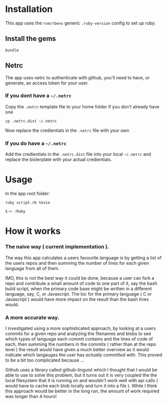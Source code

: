 # Installation
This app uses the `rvm/rbenv` generic `.ruby-version` config to set up ruby.

## Install the gems

    bundle

## Netrc
The app uses netrc to authenticate with github, you'll need to have, or generate, an
access token for your user.

### If you dont have a `~/.netrc`
Copy the `.netrc` template file to your home folder if you don't already have one

    cp .netrc.dist ~/.netrc

Now replace the credientials in the `.netrc` file with your own

### If you do have a `~/.netrc`
Add the credientials in the `.netrc.dist` file into your local `~/.netrc` and replace the biolerplate with your actual credientials.

# Usage
In the app root folder:

    ruby script.rb tevio

    $-> :Ruby

# How it works

### The naive way ( current implementation ).
The way this app calculates a users favourite language is by getting a list of the users repos and then summing the number of lines for each given language from all of them.

IMO, this is not the best way it could be done, because a user can fork a repo and contribute a small amount of code
to one part of it, say the bash build script, when the primary code base might be written in a different language, say, C, or Javascript. The loc for the primary language ( C or Javascript ) would have more impact on the result than the bash lines would.

### A more accurate way.
I investigated using a more sophisticated approach, by looking at a users commits for a given repo  and analyzing the filenames and blobs to see which types of language each commit contains and the lines of code of each, then summing the numbers in the commits ( rather than at the repo level ) the result would have given a much better overview as it would indicate which langauges the user has *actually committed with*. This proved to be a bit too complicated because ...

Github uses a library called github-linguist which I thought that I would be able to use to solve this problem, but it turns out it is very coupled the the local filesystem that it is running on and wouldn't work well with api calls ( would have to cache each blob locally and turn it into a file ). While I think this approach would be better in the long run, the amount of work required was longer than 4 hours!
